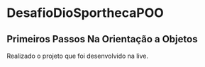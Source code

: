 # DesafioDioSporthecaPOO
## Primeiros Passos Na Orientação a Objetos
Realizado o projeto que foi desenvolvido na live.

